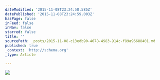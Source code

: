 ```yaml
---
dateModified: '2015-11-08T23:24:58.585Z'
datePublished: '2015-11-08T23:24:59.003Z'
hasPage: false
inFeed: false
inNav: false
starred: false
title: ''
sourcePath: _posts/2015-11-08-c13edb90-4678-4983-914c-f89a96688401.md
published: true
_context: 'http://schema.org'
_type: Article

---
```

![](https://the-grid-user-content.s3-us-west-2.amazonaws.com/5f37e1f3-ed16-41e7-ae52-151941c902ee.jpg)